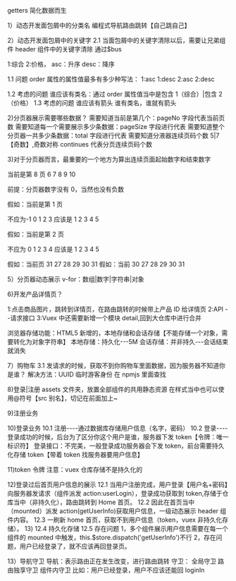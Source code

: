 getters 简化数据而生

1）动态开发面包屑中的分类名
编程式导航路由跳转【自己跳自己】

2）动态开发面包屑中的关键字
2.1 当面包屑中的关键字清除以后，需要让兄弟组件 header 组件中的关键字清除
通过$bus

1:综合 2:价格， asc：升序 desc：降序

1.1 问题
order 属性的属性值最多有多少种写法：
1:asc
1:desc
2:asc
2:desc

1.2 考虑的问题
谁应该有类名：通过 order 属性值当中是包含 1（综合）|包含 2（价格）
1.3 考虑的问题 谁应该有箭头
谁有类名，谁就有箭头

2)分页器展示需要哪些数据？
需要知道当前是第几个：pageNo 字段代表当前页数
需要知道每一个需要展示多少条数据：pageSize 字段进行代表
需要知道整个分页器一共多少条数据：total 字段进行代表
需要知道分液器连续页码个数 5|7【奇数】,奇数对称 continues 代表分页连续页码个数

3)对于分页器而言，最重要的一个地方为算出连续页面起始数字和结束数字

当前是第 8 页
6 7 8 9 10

前提：分页器数字没有 0，当然也没有负数

假如：当前是第 1 页

不应为-1 0 1 2 3
应该是 1 2 3 4 5

假如：当前是第 2 页

不应为 0 1 2 3 4
应该是 1 2 3 4 5

假如：当前页 31
27 28 29 30 31
假如：当前 30
27 28 29 30 31

5）分页器动态展示
v-for：数组|数字|字符串|对象

6)开发产品详情页？

1:点击商品图片，跳转到详情页，在路由跳转的时候带上产品 ID 给详情页
2:API --请求接口
3:Vuex 中还需要新增一个模块 detail,回到大仓库中进行合并

浏览器存储功能：HTML5 新增的，本地存储和会话存储【不能存储一个对象，需要转化为对象字符串】
本地存储：持久化---5M
会话存储：并非持久---会话结束就消失

7）购物车
3.1 发请求的时候，获取不到你购物车里面数据，因为服务器不知道你是谁？
解决方法：UUID 临时游客身份 在 npmjs 里面查找

8)登录|注册
assets 文件夹，放置全部组件的共用静态资源
在样式当中也可以使用@符号【src 别名】，切记在前面加上~

9)注册业务

10)登录业务
10.1 注册----通过数据库存储用户信息（名字，密码）
10.2 登录----登录成功的时候，后台为了区分你这个用户是谁，服务器下发 token【令牌：唯一标识符】
登录接口：不完美，一般登录成功服务器会下发 token，前台需要持久化存储 token【带着 token 找服务器要用户信息】

11)token 令牌
注意：vuex 仓库存储不是持久化的

12)登录过后首页用户信息的展示
12.1 当用户注册完成，用户登录【用户名+密码】向服务器发请求（组件派发 action:userLogin），登录成功获取到 token,存储于仓库当中（非持久化），路由跳转到 Home 首页。
12.2 因此在首页当中（mounted）派发 action(getUserInfo)获取用户信息，一级动态展示 header 组件内容。
12.3 一刷新 home 首页，获取不到用户信息（token，vuex 非持久化存储）。 13)
12.4 持久化存储
12.5 存在问题
1，多个组件展示用户信息需要在每一个组件的 mounted 中触发，this.$store.dispatch('getUserInfo')不行
2，存在问题，用户已经登录了，就不应该再回登录页。

13）导航守卫
导航：表示路由正在发生改变，进行路由跳转
守卫：
全局守卫
路由独享守卫
组件内守卫
比如：用户已经登录，用户不应该还能回 loginIn
